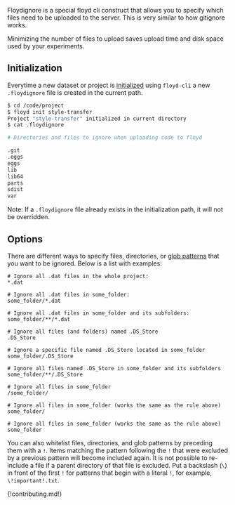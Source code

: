 Floydignore is a special floyd cli construct that allows you to specify
which files need to be uploaded to the server. This is very similar to
how gitignore works.

Minimizing the number of files to upload saves upload time and disk space used
by your experiments.


## Initialization

Everytime a new dataset or project is [initialized](../commands/init) using `floyd-cli` a new
`.floydignore` file is created in the current path.

```bash
$ cd /code/project
$ floyd init style-transfer
Project "style-transfer" initialized in current directory
$ cat .floydignore

# Directories and files to ignore when uploading code to floyd

.git
.eggs
eggs
lib
lib64
parts
sdist
var
```

Note: If a `.floydignore` file already exists in the initialization path, it will not be overridden.

## Options

There are different ways to specify files, directories, or
[glob patterns](https://en.wikipedia.org/wiki/Glob_(programming)) that you want
to be ignored. Below is a list with examples:

```
# Ignore all .dat files in the whole project:
*.dat

# Ignore all .dat files in some_folder:
some_folder/*.dat

# Ignore all .dat files in some_folder and its subfolders:
some_folder/**/*.dat

# Ignore all files (and folders) named .DS_Store
.DS_Store

# Ignore a specific file named .DS_Store located in some_folder
some_folder/.DS_Store

# Ignore all files named .DS_Store in some_folder and its subfolders
some_folder/**/.DS_Store

# Ignore all files in some_folder
/some_folder/

# Ignore all files in some_folder (works the same as the rule above)
some_folder/

# Ignore all files in some_folder (works the same as the rule above)
some_folder
```

You can also whitelist files, directories, and glob patterns by preceding them
with a `!`.  Items matching the pattern following the `!` that were excluded by
a previous pattern will become included again. It is not possible to re-include
a file if a parent directory of that file is excluded. Put a backslash (`\`) in
front of the first `!` for patterns that begin with a literal `!`, for example,
`\!important!.txt`.

{!contributing.md!}
